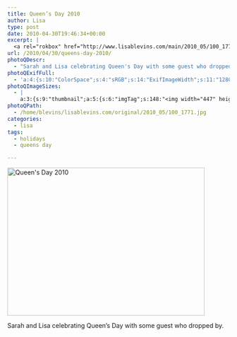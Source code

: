 ```yaml
---
title: Queen’s Day 2010
author: Lisa
type: post
date: 2010-04-30T19:46:34+00:00
excerpt: |
  <a rel="rokbox" href="http://www.lisablevins.com/main/2010_05/100_1771.jpg" title="Queen's Day 2010"><img width="447" height="335" alt="Queen's Day 2010" src="http://www.lisablevins.com/thumbnail/2010_05/100_1771.jpg" class="photoQexcerpt photoQLinkImg" /></a>
url: /2010/04/30/queens-day-2010/
photoQDescr:
  - "Sarah and Lisa celebrating Queen's Day with some guest who dropped by."
photoQExifFull:
  - 'a:4:{s:10:"ColorSpace";s:4:"sRGB";s:14:"ExifImageWidth";s:11:"1280 pixels";s:15:"ExifImageHeight";s:10:"960 pixels";s:20:"FocalLength35mmEquiv";s:0:"";}'
photoQImageSizes:
  - |
    a:3:{s:9:"thumbnail";a:5:{s:6:"imgTag";s:148:"<img width="447" height="335" alt="Queen's Day 2010" src="http://www.lisablevins.com/thumbnail/2010_05/100_1771.jpg" class="PhotoQImg" />";s:6:"imgUrl";s:68:"http://www.lisablevins.com/thumbnail/2010_05/100_1771.jpg";s:7:"imgPath";s:71:"/home/blevins/lisablevins.com/thumbnail/2010_05/100_1771.jpg";s:8:"imgWidth";s:3:"447";s:9:"imgHeight";s:3:"335";}s:4:"main";a:5:{s:6:"imgTag";s:143:"<img width="700" height="525" alt="Queen's Day 2010" src="http://www.lisablevins.com/main/2010_05/100_1771.jpg" class="PhotoQImg" />";s:6:"imgUrl";s:63:"http://www.lisablevins.com/main/2010_05/100_1771.jpg";s:7:"imgPath";s:66:"/home/blevins/lisablevins.com/main/2010_05/100_1771.jpg";s:8:"imgWidth";s:3:"700";s:9:"imgHeight";s:3:"525";}s:8:"original";a:5:{s:6:"imgTag";s:148:"<img width="1280" height="960" alt="Queen's Day 2010" src="http://www.lisablevins.com/original/2010_05/100_1771.jpg" class="PhotoQImg" />";s:6:"imgUrl";s:67:"http://www.lisablevins.com/original/2010_05/100_1771.jpg";s:7:"imgPath";s:70:"/home/blevins/lisablevins.com/original/2010_05/100_1771.jpg";s:8:"imgWidth";s:4:"1280";s:9:"imgHeight";s:3:"960";}}
photoQPath:
  - /home/blevins/lisablevins.com/original/2010_05/100_1771.jpg
categories:
  - lisa
tags:
  - holidays
  - queens day

---
```

<a rel="lightbox" href="http://www.lisablevins.com/main/2010_05/100_1771.jpg" title="Queen's Day 2010"><img width="447" height="335" alt="Queen's Day 2010" src="http://www.lisablevins.com/thumbnail/2010_05/100_1771.jpg" class="photoQcontent photoQLinkImg" /></a>

<div class="photoQDescr">
  Sarah and Lisa celebrating Queen&#8217;s Day with some guest who dropped by.
</div>